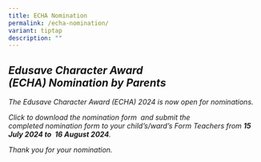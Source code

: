 ```yaml
---
title: ECHA Nomination
permalink: /echa-nomination/
variant: tiptap
description: ""
---
```

<h2><strong><em>Edusave Character Award (ECHA)&nbsp;Nomination&nbsp;by&nbsp;Parents&nbsp;</em></strong></h2>
<p></p>
<p><em>The Edusave Character Award (ECHA) 2024 is now open for&nbsp;nominations. </em>
</p>
<p></p>
<p><em>Click  to download the&nbsp;nomination form&nbsp; and submit the completed&nbsp;nomination&nbsp;form to your child’s/ward’s Form Teachers from&nbsp;</em><strong><em>15 July 2024 to</em></strong><em>&nbsp;</em><strong><em>&nbsp;16 August 2024</em></strong><em>. </em>
</p>
<p><em>Thank you for your&nbsp;nomination.</em>
</p>
<p></p>